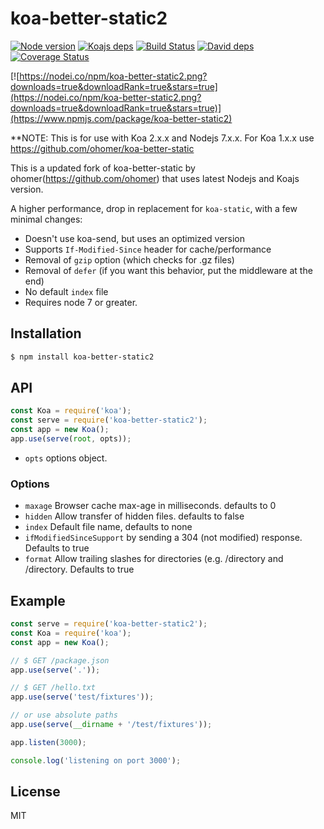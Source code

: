# koa-better-static2
[![Node version](https://img.shields.io/node/v/koa-better-static2.svg?style=flat)](http://nodejs.org/download/)
[![Koajs deps](https://img.shields.io/badge/Koajs-2.2.0-brightgreen.svg)](https://github.com/koajs/koa)
[![Build Status](https://travis-ci.org/uniibu/koa-better-static2.svg?branch=master)](https://travis-ci.org/uniibu/koa-better-static2)
[![David deps](https://david-dm.org/uniibu/koa-better-static2.svg)](https://david-dm.org/uniibu/koa-better-static2)
[![Coverage Status](https://coveralls.io/repos/github/uniibu/koa-better-static2/badge.svg?branch=master)](https://coveralls.io/github/uniibu/koa-better-static2?branch=master)

[![https://nodei.co/npm/koa-better-static2.png?downloads=true&downloadRank=true&stars=true](https://nodei.co/npm/koa-better-static2.png?downloads=true&downloadRank=true&stars=true)](https://www.npmjs.com/package/koa-better-static2)


**NOTE: This is for  use with Koa 2.x.x and Nodejs 7.x.x. For Koa 1.x.x use https://github.com/ohomer/koa-better-static

This is a updated fork of koa-better-static by ohomer(https://github.com/ohomer) that uses latest Nodejs and Koajs version. 

A higher performance, drop in replacement for `koa-static`, with a few minimal changes:

* Doesn't use koa-send, but uses an optimized version
* Supports `If-Modified-Since` header for cache/performance
* Removal of `gzip` option (which checks for .gz files)
* Removal of `defer` (if you want this behavior, put the middleware at the end)
* No default `index` file
* Requires node 7 or greater.


## Installation

```bash
$ npm install koa-better-static2
```

## API

```js
const Koa = require('koa');
const serve = require('koa-better-static2');
const app = new Koa();
app.use(serve(root, opts));
```

* `opts` options object.

### Options

 - `maxage` Browser cache max-age in milliseconds. defaults to 0
 - `hidden` Allow transfer of hidden files. defaults to false
 - `index` Default file name, defaults to none
 - `ifModifiedSinceSupport`  by sending a 304 (not modified) response. Defaults to true
 - `format`  Allow trailing slashes for directories (e.g.  /directory and /directory. Defaults to true

## Example

```js
const serve = require('koa-better-static2');
const Koa = require('koa');
const app = new Koa();

// $ GET /package.json
app.use(serve('.'));

// $ GET /hello.txt
app.use(serve('test/fixtures'));

// or use absolute paths
app.use(serve(__dirname + '/test/fixtures'));

app.listen(3000);

console.log('listening on port 3000');
```

## License

  MIT
